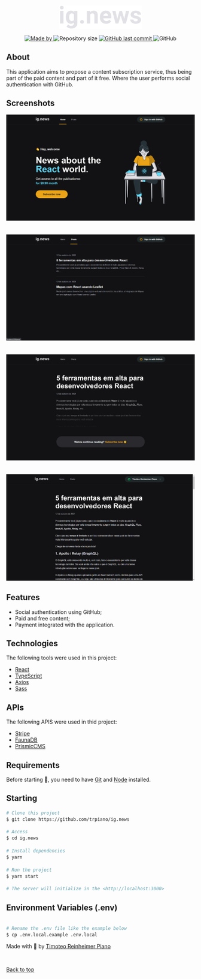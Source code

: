 <div align="center" id="top"> 
  <img src="/public/images/logo.svg" alt="ig.news" />
</div>

<p align="center">
  <a href="https://www.linkedin.com/in/timoteopiano/">
    <img alt="Made by" src="https://img.shields.io/badge/made%20by-Timóteo%20Piano-%BD93EC">
  </a>
  <img alt="Repository size" src="https://img.shields.io/github/repo-size/trpiano/ig.news?color=%BD93EC">
  <a href="https://github.com/trpiano/ig.news/commits/master">
    <img alt="GitHub last commit" src="https://img.shields.io/github/last-commit/trpiano/ig.news?color=%BD93EC">
  </a>
  <img alt="GitHub" src="https://img.shields.io/github/license/trpiano/ig.news?color=%BD93EC">
</p>

## About

This application aims to propose a content subscription service, thus being part of the paid content and part of it free. Where the user performs social authentication with GitHub.

## Screenshots

<div align="center" id="top"> 
  <img src="/public/images/img_1.png" alt="ig.news" />
</div>
<br/>
<br/>
<div align="center" id="top"> 
  <img src="/public/images/img_2.png" alt="ig.news" />
</div>
<br/>
<br/>
<div align="center" id="top"> 
  <img src="/public/images/img_3.png" alt="ig.news" />
</div>
<br/>
<br/>
<div align="center" id="top"> 
  <img src="/public/images/img_4.png" alt="ig.news" />
</div>

## Features

- Social authentication using GitHub;
- Paid and free content;
- Payment integrated with the application.

## Technologies

The following tools were used in this project:

- [React](https://pt-br.reactjs.org/)
- [TypeScript](https://www.typescriptlang.org/)
- [Axios](https://github.com/axios/axios)
- [Sass](https://sass-lang.com/)

## APIs

The following APIS were used in thid project:

- [Stripe](https://stripe.com/)
- [FaunaDB](https://fauna.com/)
- [PrismicCMS](https://prismic.io/)

## Requirements

Before starting 🏁, you need to have [Git](https://git-scm.com) and [Node](https://nodejs.org/en/) installed.

## Starting

```bash
# Clone this project
$ git clone https://github.com/trpiano/ig.news

# Access
$ cd ig.news

# Install dependencies
$ yarn

# Run the project
$ yarn start

# The server will initialize in the <http://localhost:3000>
```

## Environment Variables (.env)

```bash

# Rename the .env file like the example below
$ cp .env.local.example .env.local

```

Made with 💜 by <a href="https://github.com/trpiano" target="_blank">Timoteo Reinheimer Piano</a>

&#xa0;

<a href="#top">Back to top</a>
